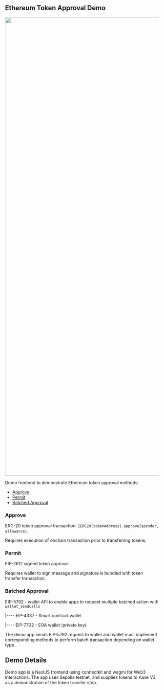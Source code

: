 ## Ethereum Token Approval Demo

<p align="center">
  <img src="https://i.ibb.co/r2mxKW1J/Approve-Demo.png" width="1500" alt="approve demo screenshot">
</p>

Demo frontend to demonstrate Ethereum token approval methods:

- [Approve](#approve)
- [Permit](#permit)
- [Batched Approval](#batched-approval)

### Approve

ERC-20 token approval transaction: `IERC20(tokenAddress).approve(spender, allowance)`.

Requires execution of onchain transaction prior to transferring tokens.

### Permit

EIP-2612 signed token approval.

Requires wallet to sign message and signature is bundled with token transfer transaction.

### Batched Approval

EIP-5792 - wallet API to enable apps to request multiple batched action with `wallet_sendCalls`

|---- EIP-4337 - Smart contract wallet

|---- EIP-7702 - EOA wallet (private key)

The demo app sends EIP-5792 request to wallet and wallet must implement corresponding methods to perform batch transaction depending on wallet type.

## Demo Details

Demo app is a NextJS frontend using connectkit and wagmi for Web3 interactions. The app uses Sepolia testnet, and supplies tokens to Aave V3 as a demonstration of the token transfer step.

